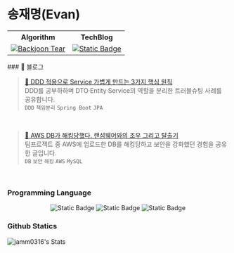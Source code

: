 # 송재명(Evan)
<table>
  <tr>
    <th>
      Algorithm
    </th>
    <th>
      TechBlog
    </th>
  </tr>
  <tr>
    <td>
      <a href="https://solved.ac/jamm0316">
        <img alt="Backjoon Tear" src="http://mazassumnida.wtf/api/mini/generate_badge?boj=jamm0316">
      </a>
    </td>
    <td>
      <a href="https://blog.naver.com/jamm0316" target="_blank">
        <img alt="Static Badge" src="https://img.shields.io/badge/%E3%85%A4-TechBlog-%2303C75A?style=flat&logo=naver&logoColor=%2303C75A&logoSize=auto">
      </a>
    </td>
  </tr>
</table>
### 🌱 블로그 

> [🧩 DDD 적용으로 Service 가볍게 만드는 3가지 핵심 원칙](https://blog.naver.com/jamm0316/224002896803)<br>
> DDD를 공부하하며 DTO·Entity·Service의 역할을 분리한 트러블슈팅 사례를 공유합니다. <br>
> `DDD` `책임분리` `Spring Boot` `JPA`<br>
<br>

> [📛 AWS DB가 해킹당했다. 랜섬웨어와의 조우 그리고 탈출기](https://blog.naver.com/jamm0316/223962443546)<br>
> 팀프로젝트 중 AWS에 업로드한 DB를 해킹당하고 보안을 강화했던 경험을 공유한 글입니다.<br>
> `DB`  `보안`  `해킹`  `AWS`  `MySQL`<br>
<br>

### Programming Language
<div align=center>
  
  <span><img alt="Static Badge" src="https://img.shields.io/badge/springboot-%236DB33F?style=for-the-badge&logo=springboot&logoColor=%23ffffff"></span>
  <span><img alt="Static Badge" src="https://img.shields.io/badge/react-%2361DAFB?style=for-the-badge&logo=react&logoColor=%23ffffff"></span>
  <span><img alt="Static Badge" src="https://img.shields.io/badge/github-%23181717?style=for-the-badge&logo=github&logoColor=%23ffffff"></span>
</div>

### Github Statics
![jamm0316's Stats](https://github-readme-stats.vercel.app/api?username=jamm0316&theme=vue-dark&show_icons=true&hide_border=true&count_private=true)
